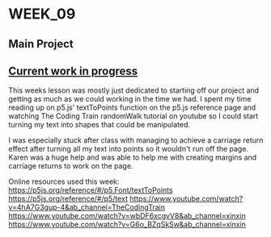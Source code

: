 # WEEK_09

## Main Project
## [Current work in progress](https://TajHealy.github.io/CodeWords/week_09/randomWalker/) 

This weeks lesson was mostly just dedicated to starting off our project and getting as much as we could working in the time we had. I spent my time reading up on p5.js' textToPoints function on the p5.js reference page and watching The Coding Train randomWalk tutorial on youtube so I could start turning my text into shapes that could be manipulated. 

I was especially stuck after class with managing to achieve a carriage return effect after turning all my text into points so it wouldn't run off the page. Karen was a huge help and was able to help me with creating margins and carriage returns to work on the page. 


Online resources used this week:
https://p5js.org/reference/#/p5.Font/textToPoints
https://p5js.org/reference/#/p5/text
https://www.youtube.com/watch?v=4hA7G3gup-4&ab_channel=TheCodingTrain
https://www.youtube.com/watch?v=wbDF6xcgvV8&ab_channel=xinxin
https://www.youtube.com/watch?v=G6o_BZqSkSw&ab_channel=xinxin
 
